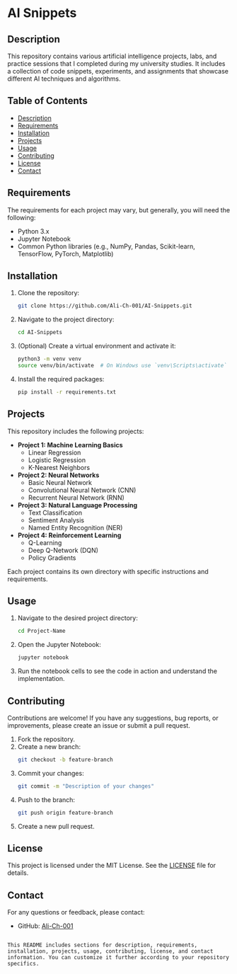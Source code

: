 # AI Snippets

## Description
This repository contains various artificial intelligence projects, labs, and practice sessions that I completed during my university studies. It includes a collection of code snippets, experiments, and assignments that showcase different AI techniques and algorithms.

## Table of Contents
- [Description](#description)
- [Requirements](#requirements)
- [Installation](#installation)
- [Projects](#projects)
- [Usage](#usage)
- [Contributing](#contributing)
- [License](#license)
- [Contact](#contact)

## Requirements
The requirements for each project may vary, but generally, you will need the following:
- Python 3.x
- Jupyter Notebook
- Common Python libraries (e.g., NumPy, Pandas, Scikit-learn, TensorFlow, PyTorch, Matplotlib)

## Installation
1. Clone the repository:
   ```bash
   git clone https://github.com/Ali-Ch-001/AI-Snippets.git
   ```
2. Navigate to the project directory:
   ```bash
   cd AI-Snippets
   ```
3. (Optional) Create a virtual environment and activate it:
   ```bash
   python3 -m venv venv
   source venv/bin/activate  # On Windows use `venv\Scripts\activate`
   ```
4. Install the required packages:
   ```bash
   pip install -r requirements.txt
   ```

## Projects
This repository includes the following projects:
- **Project 1: Machine Learning Basics**
  - Linear Regression
  - Logistic Regression
  - K-Nearest Neighbors
- **Project 2: Neural Networks**
  - Basic Neural Network
  - Convolutional Neural Network (CNN)
  - Recurrent Neural Network (RNN)
- **Project 3: Natural Language Processing**
  - Text Classification
  - Sentiment Analysis
  - Named Entity Recognition (NER)
- **Project 4: Reinforcement Learning**
  - Q-Learning
  - Deep Q-Network (DQN)
  - Policy Gradients

Each project contains its own directory with specific instructions and requirements.

## Usage
1. Navigate to the desired project directory:
   ```bash
   cd Project-Name
   ```
2. Open the Jupyter Notebook:
   ```bash
   jupyter notebook
   ```
3. Run the notebook cells to see the code in action and understand the implementation.

## Contributing
Contributions are welcome! If you have any suggestions, bug reports, or improvements, please create an issue or submit a pull request.

1. Fork the repository.
2. Create a new branch:
   ```bash
   git checkout -b feature-branch
   ```
3. Commit your changes:
   ```bash
   git commit -m "Description of your changes"
   ```
4. Push to the branch:
   ```bash
   git push origin feature-branch
   ```
5. Create a new pull request.

## License
This project is licensed under the MIT License. See the [LICENSE](LICENSE) file for details.

## Contact
For any questions or feedback, please contact:
- GitHub: [Ali-Ch-001](https://github.com/Ali-Ch-001)
```

This README includes sections for description, requirements, installation, projects, usage, contributing, license, and contact information. You can customize it further according to your repository specifics.
